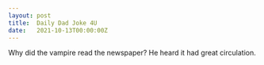 ```yaml
---
layout: post
title:  Daily Dad Joke 4U
date:   2021-10-13T00:00:00Z
---
```

Why did the vampire read the newspaper? He heard it had great circulation.
